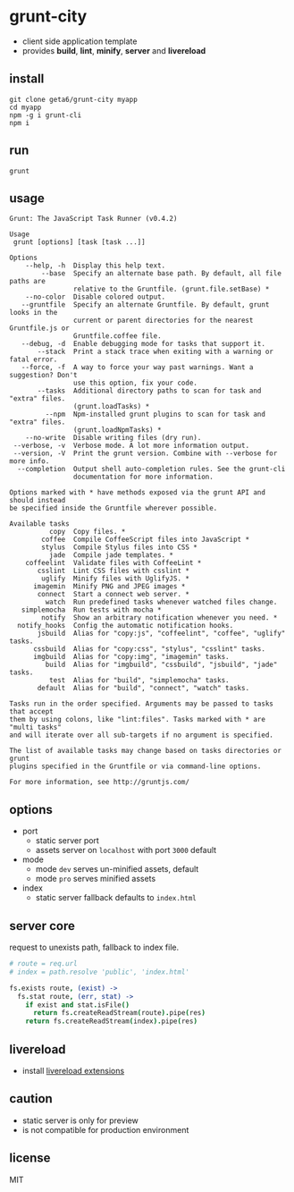 # grunt-city

* client side application template
* provides **build**, **lint**, **minify**, **server** and **livereload**

## install

```
git clone geta6/grunt-city myapp
cd myapp
npm -g i grunt-cli
npm i
```

## run

```
grunt
```

## usage

```
Grunt: The JavaScript Task Runner (v0.4.2)

Usage
 grunt [options] [task [task ...]]

Options
    --help, -h  Display this help text.
        --base  Specify an alternate base path. By default, all file paths are
                relative to the Gruntfile. (grunt.file.setBase) *
    --no-color  Disable colored output.
   --gruntfile  Specify an alternate Gruntfile. By default, grunt looks in the
                current or parent directories for the nearest Gruntfile.js or
                Gruntfile.coffee file.
   --debug, -d  Enable debugging mode for tasks that support it.
       --stack  Print a stack trace when exiting with a warning or fatal error.
   --force, -f  A way to force your way past warnings. Want a suggestion? Don't
                use this option, fix your code.
       --tasks  Additional directory paths to scan for task and "extra" files.
                (grunt.loadTasks) *
         --npm  Npm-installed grunt plugins to scan for task and "extra" files.
                (grunt.loadNpmTasks) *
    --no-write  Disable writing files (dry run).
 --verbose, -v  Verbose mode. A lot more information output.
 --version, -V  Print the grunt version. Combine with --verbose for more info.
  --completion  Output shell auto-completion rules. See the grunt-cli
                documentation for more information.

Options marked with * have methods exposed via the grunt API and should instead
be specified inside the Gruntfile wherever possible.

Available tasks
          copy  Copy files. *
        coffee  Compile CoffeeScript files into JavaScript *
        stylus  Compile Stylus files into CSS *
          jade  Compile jade templates. *
    coffeelint  Validate files with CoffeeLint *
       csslint  Lint CSS files with csslint *
        uglify  Minify files with UglifyJS. *
      imagemin  Minify PNG and JPEG images *
       connect  Start a connect web server. *
         watch  Run predefined tasks whenever watched files change.
   simplemocha  Run tests with mocha *
        notify  Show an arbitrary notification whenever you need. *
  notify_hooks  Config the automatic notification hooks.
       jsbuild  Alias for "copy:js", "coffeelint", "coffee", "uglify" tasks.
      cssbuild  Alias for "copy:css", "stylus", "csslint" tasks.
      imgbuild  Alias for "copy:img", "imagemin" tasks.
         build  Alias for "imgbuild", "cssbuild", "jsbuild", "jade" tasks.
          test  Alias for "build", "simplemocha" tasks.
       default  Alias for "build", "connect", "watch" tasks.

Tasks run in the order specified. Arguments may be passed to tasks that accept
them by using colons, like "lint:files". Tasks marked with * are "multi tasks"
and will iterate over all sub-targets if no argument is specified.

The list of available tasks may change based on tasks directories or grunt
plugins specified in the Gruntfile or via command-line options.

For more information, see http://gruntjs.com/
```

## options

* port
  * static server port
  * assets server on `localhost` with port `3000` default
* mode
  * mode `dev` serves un-minified assets, default
  * mode `pro` serves minified assets
* index
  * static server fallback defaults to `index.html`

## server core

request to unexists path, fallback to index file.

```coffee
# route = req.url
# index = path.resolve 'public', 'index.html'

fs.exists route, (exist) ->
  fs.stat route, (err, stat) ->
    if exist and stat.isFile()
      return fs.createReadStream(route).pipe(res)
    return fs.createReadStream(index).pipe(res)
```

## livereload

* install [livereload extensions](http://feedback.livereload.com/knowledgebase/articles/86242-how-do-i-install-and-use-the-browser-extensions-)

## caution

* static server is only for preview
* is not compatible for production environment

## license

MIT
